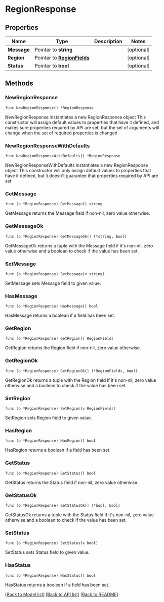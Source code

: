# RegionResponse

## Properties

Name | Type | Description | Notes
------------ | ------------- | ------------- | -------------
**Message** | Pointer to **string** |  | [optional] 
**Region** | Pointer to [**RegionFields**](RegionFields.md) |  | [optional] 
**Status** | Pointer to **bool** |  | [optional] 

## Methods

### NewRegionResponse

`func NewRegionResponse() *RegionResponse`

NewRegionResponse instantiates a new RegionResponse object
This constructor will assign default values to properties that have it defined,
and makes sure properties required by API are set, but the set of arguments
will change when the set of required properties is changed

### NewRegionResponseWithDefaults

`func NewRegionResponseWithDefaults() *RegionResponse`

NewRegionResponseWithDefaults instantiates a new RegionResponse object
This constructor will only assign default values to properties that have it defined,
but it doesn't guarantee that properties required by API are set

### GetMessage

`func (o *RegionResponse) GetMessage() string`

GetMessage returns the Message field if non-nil, zero value otherwise.

### GetMessageOk

`func (o *RegionResponse) GetMessageOk() (*string, bool)`

GetMessageOk returns a tuple with the Message field if it's non-nil, zero value otherwise
and a boolean to check if the value has been set.

### SetMessage

`func (o *RegionResponse) SetMessage(v string)`

SetMessage sets Message field to given value.

### HasMessage

`func (o *RegionResponse) HasMessage() bool`

HasMessage returns a boolean if a field has been set.

### GetRegion

`func (o *RegionResponse) GetRegion() RegionFields`

GetRegion returns the Region field if non-nil, zero value otherwise.

### GetRegionOk

`func (o *RegionResponse) GetRegionOk() (*RegionFields, bool)`

GetRegionOk returns a tuple with the Region field if it's non-nil, zero value otherwise
and a boolean to check if the value has been set.

### SetRegion

`func (o *RegionResponse) SetRegion(v RegionFields)`

SetRegion sets Region field to given value.

### HasRegion

`func (o *RegionResponse) HasRegion() bool`

HasRegion returns a boolean if a field has been set.

### GetStatus

`func (o *RegionResponse) GetStatus() bool`

GetStatus returns the Status field if non-nil, zero value otherwise.

### GetStatusOk

`func (o *RegionResponse) GetStatusOk() (*bool, bool)`

GetStatusOk returns a tuple with the Status field if it's non-nil, zero value otherwise
and a boolean to check if the value has been set.

### SetStatus

`func (o *RegionResponse) SetStatus(v bool)`

SetStatus sets Status field to given value.

### HasStatus

`func (o *RegionResponse) HasStatus() bool`

HasStatus returns a boolean if a field has been set.


[[Back to Model list]](../README.md#documentation-for-models) [[Back to API list]](../README.md#documentation-for-api-endpoints) [[Back to README]](../README.md)


